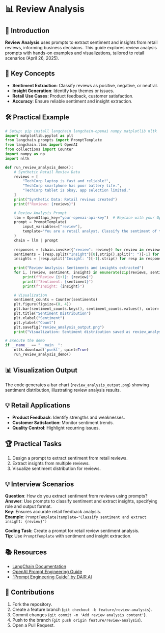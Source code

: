 # 📊 Review Analysis

## 📖 Introduction

**Review Analysis** uses prompts to extract sentiment and insights from retail reviews, informing business decisions. This guide explores review analysis prompts with hands-on examples and visualizations, tailored to retail scenarios (April 26, 2025).

## 🌟 Key Concepts

- **Sentiment Extraction**: Classify reviews as positive, negative, or neutral.
- **Insight Generation**: Identify key themes or issues.
- **Retail Use Cases**: Product feedback, customer satisfaction.
- **Accuracy**: Ensure reliable sentiment and insight extraction.

## 🛠️ Practical Example

```python
# Setup: pip install langchain langchain-openai numpy matplotlib nltk
import matplotlib.pyplot as plt
from langchain.prompts import PromptTemplate
from langchain.llms import OpenAI
from collections import Counter
import numpy as np
import nltk

def run_review_analysis_demo():
    # Synthetic Retail Review Data
    reviews = [
        "TechCorp laptop is fast and reliable!",
        "TechCorp smartphone has poor battery life.",
        "TechCorp tablet is okay, app selection limited."
    ]
    print("Synthetic Data: Retail reviews created")
    print(f"Reviews: {reviews}")

    # Review Analysis Prompt
    llm = OpenAI(api_key="your-openai-api-key")  # Replace with your OpenAI API key
    prompt = PromptTemplate(
        input_variables=["review"],
        template="You are a retail analyst. Classify the sentiment of this review as Positive, Negative, or Neutral and extract one key insight: {review}"
    )
    chain = llm | prompt
    
    responses = [chain.invoke({"review": review}) for review in reviews]
    sentiments = [resp.split("Insight")[0].strip().split(": ")[-1] for resp in responses]
    insights = [resp.split("Insight: ")[-1].strip() for resp in responses]
    
    print("Review Analysis: Sentiments and insights extracted")
    for i, (review, sentiment, insight) in enumerate(zip(reviews, sentiments, insights)):
        print(f"Review {i+1}: {review}")
        print(f"Sentiment: {sentiment}")
        print(f"Insight: {insight}")

    # Visualization
    sentiment_counts = Counter(sentiments)
    plt.figure(figsize=(8, 4))
    plt.bar(sentiment_counts.keys(), sentiment_counts.values(), color='purple')
    plt.title("Sentiment Distribution")
    plt.xlabel("Sentiment")
    plt.ylabel("Count")
    plt.savefig("review_analysis_output.png")
    print("Visualization: Sentiment distribution saved as review_analysis_output.png")

# Execute the demo
if __name__ == "__main__":
    nltk.download('punkt', quiet=True)
    run_review_analysis_demo()
```

## 📊 Visualization Output

The code generates a bar chart (`review_analysis_output.png`) showing sentiment distribution, illustrating review analysis results.

## 💡 Retail Applications

- **Product Feedback**: Identify strengths and weaknesses.
- **Customer Satisfaction**: Monitor sentiment trends.
- **Quality Control**: Highlight recurring issues.

## 🏆 Practical Tasks

1. Design a prompt to extract sentiment from retail reviews.
2. Extract insights from multiple reviews.
3. Visualize sentiment distribution for reviews.

## 💡 Interview Scenarios

**Question**: How do you extract sentiment from reviews using prompts?  
**Answer**: Use prompts to classify sentiment and extract insights, specifying role and output format.  
**Key**: Ensures accurate retail feedback analysis.  
**Example**: `PromptTemplate(template="Classify sentiment and extract insight: {review}")`

**Coding Task**: Create a prompt for retail review sentiment analysis.  
**Tip**: Use `PromptTemplate` with sentiment and insight extraction.

## 📚 Resources

- [LangChain Documentation](https://python.langchain.com/docs/)
- [OpenAI Prompt Engineering Guide](https://platform.openai.com/docs/guides/prompt-engineering)
- [“Prompt Engineering Guide” by DAIR.AI](https://www.promptingguide.ai/)

## 🤝 Contributions

1. Fork the repository.
2. Create a feature branch (`git checkout -b feature/review-analysis`).
3. Commit changes (`git commit -m 'Add review analysis content'`).
4. Push to the branch (`git push origin feature/review-analysis`).
5. Open a Pull Request.